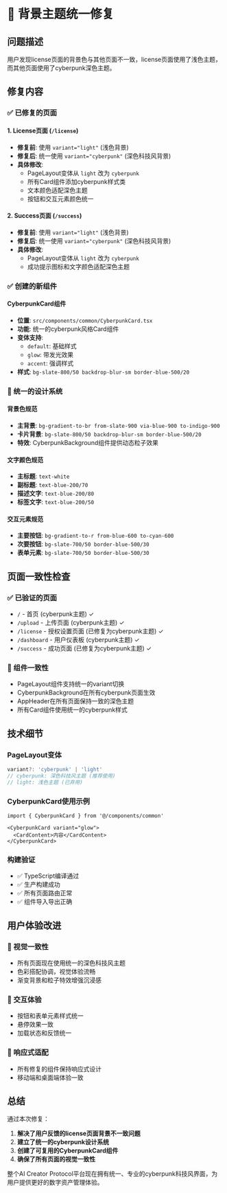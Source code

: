 # 🎨 背景主题统一修复

## 问题描述
用户发现license页面的背景色与其他页面不一致，license页面使用了浅色主题，而其他页面使用了cyberpunk深色主题。

## 修复内容

### ✅ 已修复的页面

#### 1. License页面 (`/license`)
- **修复前**: 使用 `variant="light"` (浅色背景)
- **修复后**: 统一使用 `variant="cyberpunk"` (深色科技风背景)
- **具体修改**:
  - PageLayout变体从 `light` 改为 `cyberpunk`
  - 所有Card组件添加cyberpunk样式类
  - 文本颜色适配深色主题
  - 按钮和交互元素颜色统一

#### 2. Success页面 (`/success`)
- **修复前**: 使用 `variant="light"` (浅色背景)
- **修复后**: 统一使用 `variant="cyberpunk"` (深色科技风背景)
- **具体修改**:
  - PageLayout变体从 `light` 改为 `cyberpunk`
  - 成功提示图标和文字颜色适配深色主题

### ✅ 创建的新组件

#### CyberpunkCard组件
- **位置**: `src/components/common/CyberpunkCard.tsx`
- **功能**: 统一的cyberpunk风格Card组件
- **变体支持**:
  - `default`: 基础样式
  - `glow`: 带发光效果
  - `accent`: 强调样式
- **样式**: `bg-slate-800/50 backdrop-blur-sm border-blue-500/20`

### 🎯 统一的设计系统

#### 背景色规范
- **主背景**: `bg-gradient-to-br from-slate-900 via-blue-900 to-indigo-900`
- **卡片背景**: `bg-slate-800/50 backdrop-blur-sm border-blue-500/20`
- **特效**: CyberpunkBackground组件提供动态粒子效果

#### 文字颜色规范
- **主标题**: `text-white`
- **副标题**: `text-blue-200/70`
- **描述文字**: `text-blue-200/80`
- **标签文字**: `text-blue-200/50`

#### 交互元素规范
- **主要按钮**: `bg-gradient-to-r from-blue-600 to-cyan-600`
- **次要按钮**: `bg-slate-700/50 border-blue-500/30`
- **表单元素**: `bg-slate-700/50 border-blue-500/30`

## 页面一致性检查

### ✅ 已验证的页面
- `/` - 首页 (cyberpunk主题) ✓
- `/upload` - 上传页面 (cyberpunk主题) ✓
- `/license` - 授权设置页面 (已修复为cyberpunk主题) ✓
- `/dashboard` - 用户仪表板 (cyberpunk主题) ✓
- `/success` - 成功页面 (已修复为cyberpunk主题) ✓

### 🧩 组件一致性
- PageLayout组件支持统一的variant切换
- CyberpunkBackground在所有cyberpunk页面生效
- AppHeader在所有页面保持一致的深色主题
- 所有Card组件使用统一的cyberpunk样式

## 技术细节

### PageLayout变体
```typescript
variant?: 'cyberpunk' | 'light'
// cyberpunk: 深色科技风主题 (推荐使用)
// light: 浅色主题 (已弃用)
```

### CyberpunkCard使用示例
```tsx
import { CyberpunkCard } from '@/components/common'

<CyberpunkCard variant="glow">
  <CardContent>内容</CardContent>
</CyberpunkCard>
```

### 构建验证
- ✅ TypeScript编译通过
- ✅ 生产构建成功
- ✅ 所有页面路由正常
- ✅ 组件导入导出正确

## 用户体验改进

### 🎨 视觉一致性
- 所有页面现在使用统一的深色科技风主题
- 色彩搭配协调，视觉体验流畅
- 渐变背景和粒子特效增强沉浸感

### 🚀 交互体验
- 按钮和表单元素样式统一
- 悬停效果一致
- 加载状态和反馈统一

### 📱 响应式适配
- 所有修复的组件保持响应式设计
- 移动端和桌面端体验一致

## 总结

通过本次修复：
1. **解决了用户反馈的license页面背景不一致问题**
2. **建立了统一的cyberpunk设计系统**
3. **创建了可复用的CyberpunkCard组件**
4. **确保了所有页面的视觉一致性**

整个AI Creator Protocol平台现在拥有统一、专业的cyberpunk科技风界面，为用户提供更好的数字资产管理体验。